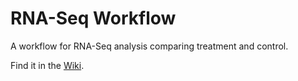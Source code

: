 # RNA-Seq Workflow
A workflow for RNA-Seq analysis comparing treatment and control.

Find it in the [Wiki](https://github.com/ludmercentre/rna-seq_workflow/wiki).

